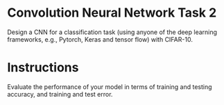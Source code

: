 # Convolution Neural Network Task 2
Design a CNN for a classification task (using anyone of the deep learning frameworks, e.g., Pytorch, Keras and tensor flow) with CIFAR-10.
# Instructions 
Evaluate the performance of your model in terms of training and testing accuracy, and training and test error.